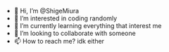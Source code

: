 - 👋 Hi, I’m @ShigeMiura
- 👀 I’m interested in coding randomly
- 🌱 I’m currently learning everything that interest me
- 💞️ I’m looking to collaborate with someone
- 📫 How to reach me? idk either

<!---
ShigeMiura/ShigeMiura is a ✨ special ✨ repository because its `README.md` (this file) appears on your GitHub profile.
You can click the Preview link to take a look at your changes.
--->
